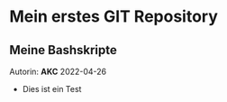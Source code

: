 # Mein erstes GIT Repository
## Meine Bashskripte

Autorin: **AKC**
2022-04-26

- Dies ist ein Test
